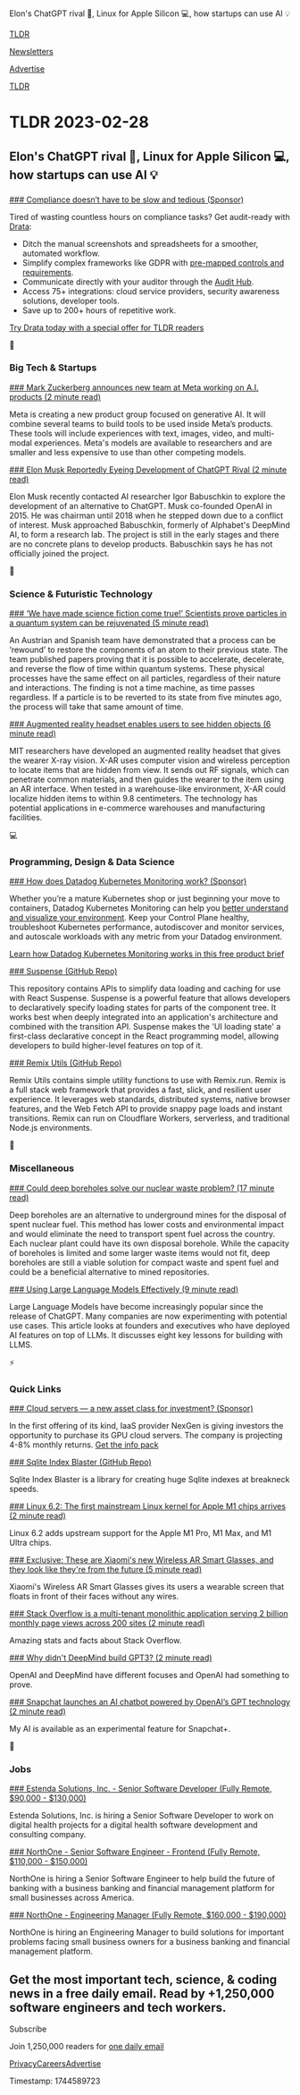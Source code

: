 Elon's ChatGPT rival 🤖, Linux for Apple Silicon 💻, how startups can use AI 💡

[TLDR](/)

[Newsletters](/newsletters)

[Advertise](https://advertise.tldr.tech/)

[TLDR](/)

# TLDR 2023-02-28

## Elon's ChatGPT rival 🤖, Linux for Apple Silicon 💻, how startups can use AI 💡

### 

[### Compliance doesn’t have to be slow and tedious (Sponsor)](https://drata.com/partner/tldr?utm_source=tldr&amp;utm_medium=newsletter&amp;utm_campaign=DR_capture_tldr_all_ros_NA&amp;utm_content=request_a_demo&amp;utm_term=text)

Tired of wasting countless hours on compliance tasks? Get audit-ready with [Drata](https://drata.com/partner/tldr?utm_source=tldr&utm_medium=newsletter&utm_campaign=DR_capture_tldr_all_ros_NA&utm_content=request_a_demo&utm_term=text):

* Ditch the manual screenshots and spreadsheets for a smoother, automated workflow.
* Simplify complex frameworks like GDPR with [pre-mapped controls and requirements](https://drata.com/partner/tldr?utm_source=tldr&utm_medium=newsletter&utm_campaign=DR_capture_tldr_all_ros_NA&utm_content=request_a_demo&utm_term=text).
* Communicate directly with your auditor through the [Audit Hub](https://drata.com/partner/tldr?utm_source=tldr&utm_medium=newsletter&utm_campaign=DR_capture_tldr_all_ros_NA&utm_content=request_a_demo&utm_term=text).
* Access 75+ integrations: cloud service providers, security awareness solutions, developer tools.
* Save up to 200+ hours of repetitive work.

[Try Drata today with a special offer for TLDR readers](https://drata.com/partner/tldr?utm_source=tldr&utm_medium=newsletter&utm_campaign=DR_capture_tldr_all_ros_NA&utm_content=request_a_demo&utm_term=text)

📱

### Big Tech & Startups

[### Mark Zuckerberg announces new team at Meta working on A.I. products (2 minute read)](https://www.cnbc.com/2023/02/27/mark-zuckerberg-announces-new-team-at-meta-working-on-ai-products.html?utm_source=tldrnewsletter)

Meta is creating a new product group focused on generative AI. It will combine several teams to build tools to be used inside Meta’s products. These tools will include experiences with text, images, video, and multi-modal experiences. Meta's models are available to researchers and are smaller and less expensive to use than other competing models.

[### Elon Musk Reportedly Eyeing Development of ChatGPT Rival (2 minute read)](https://www.cnet.com/tech/elon-musk-reportedly-eyeing-development-of-chatgpt-rival/?utm_source=tldrnewsletter)

Elon Musk recently contacted AI researcher Igor Babuschkin to explore the development of an alternative to ChatGPT. Musk co-founded OpenAI in 2015. He was chairman until 2018 when he stepped down due to a conflict of interest. Musk approached Babuschkin, formerly of Alphabet's DeepMind AI, to form a research lab. The project is still in the early stages and there are no concrete plans to develop products. Babuschkin says he has not officially joined the project.

🚀

### Science & Futuristic Technology

[### ‘We have made science fiction come true!’ Scientists prove particles in a quantum system can be rejuvenated (5 minute read)](https://english.elpais.com/science-tech/2023-02-22/we-have-made-science-fiction-come-true-scientists-prove-particles-in-a-quantum-system-can-be-rejuvenated.html?utm_source=tldrnewsletter)

An Austrian and Spanish team have demonstrated that a process can be ‘rewound’ to restore the components of an atom to their previous state. The team published papers proving that it is possible to accelerate, decelerate, and reverse the flow of time within quantum systems. These physical processes have the same effect on all particles, regardless of their nature and interactions. The finding is not a time machine, as time passes regardless. If a particle is to be reverted to its state from five minutes ago, the process will take that same amount of time.

[### Augmented reality headset enables users to see hidden objects (6 minute read)](https://www.eurekalert.org/news-releases/981015?utm_source=tldrnewsletter)

MIT researchers have developed an augmented reality headset that gives the wearer X-ray vision. X-AR uses computer vision and wireless perception to locate items that are hidden from view. It sends out RF signals, which can penetrate common materials, and then guides the wearer to the item using an AR interface. When tested in a warehouse-like environment, X-AR could localize hidden items to within 9.8 centimeters. The technology has potential applications in e-commerce warehouses and manufacturing facilities.

💻

### Programming, Design & Data Science

[### How does Datadog Kubernetes Monitoring work? (Sponsor)](https://www.datadoghq.com/resources/kubernetes-monitoring-product-brief/?utm_source=advertisement&amp;utm_medium=newsletter&amp;utm_campaign=dg-tldrnewsletter-infra-ww-k8s-brief)

Whether you’re a mature Kubernetes shop or just beginning your move to containers, Datadog Kubernetes Monitoring can help you [better understand and visualize your environment](https://www.datadoghq.com/resources/kubernetes-monitoring-product-brief/?utm_source=advertisement&utm_medium=newsletter&utm_campaign=dg-tldrnewsletter-infra-ww-k8s-brief). Keep your Control Plane healthy, troubleshoot Kubernetes performance, autodiscover and monitor services, and autoscale workloads with any metric from your Datadog environment.

[Learn how Datadog Kubernetes Monitoring works in this free product brief](https://www.datadoghq.com/resources/kubernetes-monitoring-product-brief/?utm_source=advertisement&utm_medium=newsletter&utm_campaign=dg-tldrnewsletter-infra-ww-k8s-brief)

[### Suspense (GitHub Repo)](https://suspense.vercel.app/?utm_source=tldrnewsletter)

This repository contains APIs to simplify data loading and caching for use with React Suspense. Suspense is a powerful feature that allows developers to declaratively specify loading states for parts of the component tree. It works best when deeply integrated into an application's architecture and combined with the transition API. Suspense makes the 'UI loading state' a first-class declarative concept in the React programming model, allowing developers to build higher-level features on top of it.

[### Remix Utils (GitHub Repo)](https://github.com/sergiodxa/remix-utils?utm_source=tldrnewsletter)

Remix Utils contains simple utility functions to use with Remix.run. Remix is a full stack web framework that provides a fast, slick, and resilient user experience. It leverages web standards, distributed systems, native browser features, and the Web Fetch API to provide snappy page loads and instant transitions. Remix can run on Cloudflare Workers, serverless, and traditional Node.js environments.

🎁

### Miscellaneous

[### Could deep boreholes solve our nuclear waste problem? (17 minute read)](https://arstechnica.com/science/2023/02/could-deep-boreholes-solve-our-nuclear-waste-problem/?utm_source=tldrnewsletter)

Deep boreholes are an alternative to underground mines for the disposal of spent nuclear fuel. This method has lower costs and environmental impact and would eliminate the need to transport spent fuel across the country. Each nuclear plant could have its own disposal borehole. While the capacity of boreholes is limited and some larger waste items would not fit, deep boreholes are still a viable solution for compact waste and spent fuel and could be a beneficial alternative to mined repositories.

[### Using Large Language Models Effectively (9 minute read)](https://unsupervisedlearning.substack.com/p/using-large-language-models-effectively?utm_source=tldrnewsletter)

Large Language Models have become increasingly popular since the release of ChatGPT. Many companies are now experimenting with potential use cases. This article looks at founders and executives who have deployed AI features on top of LLMs. It discusses eight key lessons for building with LLMS.

⚡

### Quick Links

[### Cloud servers — a new asset class for investment? (Sponsor)](https://s2wmedia.techcontenthub.com/Landing_Pages/NexGen/1.html?utm_source=tldr&amp;utm_campaign=20232802)

In the first offering of its kind, IaaS provider NexGen is giving investors the opportunity to purchase its GPU cloud servers. The company is projecting 4-8% monthly returns. [Get the info pack](https://s2wmedia.techcontenthub.com/Landing_Pages/NexGen/1.html?utm_source=tldr&utm_campaign=20232802)

[### Sqlite Index Blaster (GitHub Repo)](https://github.com/siara-cc/sqlite_blaster?utm_source=tldrnewsletter)

Sqlite Index Blaster is a library for creating huge Sqlite indexes at breakneck speeds.

[### Linux 6.2: The first mainstream Linux kernel for Apple M1 chips arrives (2 minute read)](https://www.zdnet.com/article/linux-6-2-the-first-mainstream-linux-kernel-for-apple-m1-chips-arrives/?utm_source=tldrnewsletter)

Linux 6.2 adds upstream support for the Apple M1 Pro, M1 Max, and M1 Ultra chips.

[### Exclusive: These are Xiaomi's new Wireless AR Smart Glasses, and they look like they're from the future (5 minute read)](https://www.xda-developers.com/xiaomi-ar-smart-glass-hands-on/?utm_source=tldrnewsletter)

Xiaomi's Wireless AR Smart Glasses gives its users a wearable screen that floats in front of their faces without any wires.

[### Stack Overflow is a multi-tenant monolithic application serving 2 billion monthly page views across 200 sites (2 minute read)](https://twitter.com/sahnlam/status/1629713954225405952?utm_source=tldrnewsletter)

Amazing stats and facts about Stack Overflow.

[### Why didn't DeepMind build GPT3? (2 minute read)](https://rootnodes.substack.com/p/why-didnt-deepmind-build-gpt3?utm_source=tldrnewsletter)

OpenAI and DeepMind have different focuses and OpenAI had something to prove.

[### Snapchat launches an AI chatbot powered by OpenAI’s GPT technology (2 minute read)](https://techcrunch.com/2023/02/27/snapchat-launches-an-ai-chatbot-powered-by-openais-gpt-technology/?utm_source=tldrnewsletter)

My AI is available as an experimental feature for Snapchat+.

💼

### Jobs

[### Estenda Solutions, Inc. - Senior Software Developer (Fully Remote, $90,000 - $130,000)](https://tldr.tech/jobs/senior-software-developer/334)

Estenda Solutions, Inc. is hiring a Senior Software Developer to work on digital health projects for a digital health software development and consulting company.

[### NorthOne - Senior Software Engineer - Frontend (Fully Remote, $110,000 - $150,000)](https://tldr.tech/jobs/senior-software-engineer---frontend/335)

NorthOne is hiring a Senior Software Engineer to help build the future of banking with a business banking and financial management platform for small businesses across America.

[### NorthOne - Engineering Manager (Fully Remote, $160,000 - $190,000)](https://tldr.tech/jobs/engineering-manager/337)

NorthOne is hiring an Engineering Manager to build solutions for important problems facing small business owners for a business banking and financial management platform.

## Get the most important tech, science, & coding news in a free daily email. Read by +1,250,000 software engineers and tech workers.

Subscribe

Join 1,250,000 readers for [one daily email](/api/latest/tech)

[Privacy](/privacy)[Careers](https://jobs.ashbyhq.com/tldr.tech)[Advertise](/tech/advertise)

Timestamp: 1744589723